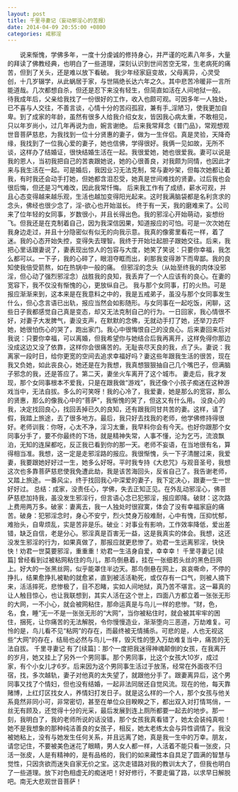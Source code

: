 ```yaml
---
layout: post
title: 千里寻妻记（妄动邪淫心的苦报）
date: 2014-04-09 20:55:00 +0800
categories: 戒邪淫
---
```


　　说来惭愧，学佛多年，一度十分虔诚的修持身心，并严谨的吃素八年多，大量的拜读了佛教经典，也明白了一些道理，深刻认识到世间苦空无常，生老病死的痛苦，但到了关头，还是难以放下看破。 我少年经家庭变故，父母离异，心灵受创，十几岁辍学，从此蜗居于家，与世隔绝长达六年之久。其中悲苦冷暖非一言所能道哉。几次都想自杀，但还是忍下来没有轻生，但简直如活在人间地狱一般。 待我成年后，父亲给我找了一份很好的工作，收入也颇可观。可因多年一人独处，已不喜与人交往，不善言谈，心情十分的苦闷孤寂，兼有手_淫陋习，使我更加自卑。到了成家的年龄，虽然有很多人给我介绍女友，皆因我心病太重，不敢相见，只以年岁尚小，过几年再说为由，婉言谢绝。 后来我常拜念《普门品》，常观想观世音菩萨慈悲，为我找到一位十分贤惠的妻子，做为一生伴侣。真是灵验，天降奇缘，我找到了一位我心爱的妻子，她也信佛，学得很好。我俩一见如故，无所不谈，这样办了结婚证，很快结婚生活在一起。我很爱她，她也很爱我。妻可以说是我的恩人，当初我把自己的苦衷跟她说，她的心很善良，对我颇为同情，也因此才来与我生活在一起。可是婚后，我因业习无法克制，常与妻吵架，但每次她都让着我，有时我还会动手打她，但她都含泪忍受，她真是世间难找的贤妻。过后我也会很后悔，但还是习气难改，因此我常忏悔。 后来我工作有了成绩，薪水可观，并且心态变得越来越乐观，生活也越加变得阳光起来。这时我满脑袋都是名利贪求的念头，佛经也很少念了，淫-欲心也开始滋长。 终于有一天，我的磨难来了。公司来了位年轻的女同事，岁数很小，并且长得出色。我的邪淫心开始萌动，妄想纷飞。但我还是在克制着自己，因为我深信因果，知道报应的可怕。可是一次次她在我身边走过，并且十分隐密似有似无的向我示意。我真的像雾里看花一样，着了迷。我的心态开始失控，变得失去理智。我终于开始壮起胆子跟她交往。后来，我把心里话跟妻说了，妻表现出惊人的包容与大度，她笑了笑说：只要你幸福，我怎么都可以。一下子，我的心碎了，眼泪夺眶而出，刹那我变得渺下而卑鄙。我的良知使我倍受箭熬，如在热锅中一般的痛。 但邪淫的念头（从始至终我的肉体没邪淫，但心动了强烈邪淫念）战胜我的良知，我丢弃了一个人应该有的良心。在妻的宽容下，我不仅没有惭愧的心，更放纵自己。 我与那个女同事，打的火热。可是报应渐渐来到，这本来是在我意料之中的，我是五戒弟子，虽没与那个女同事发生什么，但心念言语已出轨，报应当然会如影随形。与女同事在一起吃饭，闲聊，这些日子我都感觉自己真是变态，却又无法克制自己的行为。一日回家，我心情很不好，对妻子大发脾气，妻没支声，在默默的念佛，无就动手打了她，还举刀去吓她，她很怕伤心的哭了，跑出家门。我心中很悔恨自己的没良心。后来妻回来后对我说：只要你幸福，可以离婚，但我希望你与她结合后我再离开，这样免得你那边没成这边又没了依靠，这样你会很痛苦的。无耻丧尽天良的我，点了头。妻说：我离家一段时日，给你更宽的空间去追求幸福好吗？妻这些年跟我生活的很苦，现在我又负她，如此丧良心，她还是在为我想，我真想狠狠抽自己几个嘴巴子，但满脑子邪念的我，还是答应了。第二天，妻坐火车离开了这个城市。 妻走后，我才发现，那个女同事根本不爱我，只是在跟我做“游戏”，我还像个小孩子痴迷在这种游戏当中，无法自拔。多么的可笑呀！我的心冷了，我爱妻，她是那么的宽容，那么的贤惠，那么的像我心中的“菩萨”，我惭愧的哭了，但这又有什么用。 没良心的我，决定找回良心，找回丢掉已久的良知，还有跟我同甘共苦的妻。这样，请了假，我踏上旅途，去了很多地方。最后，我只好去找我的老师，他学佛修持得很好。老师训我：你呀，心太不净，淫习太重，我早料你会有今天。也好你跟那个女同事分手了，要不你最终的下场，就是精神失常，人事不懂，沦为乞丐，流浪飘泊，无知的连屎都吃，反正我已看到你的那一天。老师不妄语，在当地很有名，算得相当准。我想，这一定是走邪淫路的报应。我很惭愧，头一下子清醒过来，我爱妻，我要跟她好好过一生，她多么好呀。平时我专持《大悲咒》与观音圣号，我想这次也多靠菩萨慈悲使我免遭此劫，我是该苦海回头，反省自己了。我告谢老师，又踏上旅途。一番风尘，终于找回我心中深爱的妻子，我下定决心，跟妻一生一世好好过。 总结：成家，没责任心，学佛，失去正知正见。在外乱动邪淫心，佛菩萨慈悲加持我，虽没发生邪淫行，但言语心念已犯邪淫，报应即降。破财：这次路上费用两万多。破家：妻离去，我一人独处时很寂寞，体会了没有幸福家庭的痛苦。破身：犯邪淫念时，身心不安宁，烈火焚身万般难耐，心中有愧，压抑忧郁，难抬头，自卑烦乱，实是苦非是乐。破业：对事业有影响，工作效率降低，爱出差错，缺乏自信，老是分心。邪淫真是百害无一益，这是我真实的体会。我想，这还没发生邪淫的行为，如果真做了，那报应就更悲惨了。劝君一生远离邪淫，快快快！劝君一世莫要邪淫，重重重！劝君一生洁身自爱，幸幸幸！ 千里寻妻记 [续篇] 曾经看到过被粘网粘住的鸟儿，那鸟倒悬着，挂在一张细若头丝的黑色巨网上。好大的一张黑丝网，似乎能罩住半边天。那鸟倒悬在网上，哀哀嘶命，不停的挣扎，结果愈挣扎被勒的就愈紧，直到被活活勒死，或仅存有一口气，则被人摘下来，活活摔死，悲惨极了，目不忍睹，实如人间地狱，真乃苦不堪言。这一幕真的让人触目惊心，也让我联想到，其实人活在这个世上，四面八方都立着一张张无形的大网，一不小心，就会被网粘住，那命运真是与鸟儿一样的悲惨。“财，色，名，食，睡”无一不是一张张无形的“大网”，当你被粘住时，就会被其牢牢的困住，捆死，让你痛苦的无法解脱，令你慢慢造业，渐渐堕向三恶道，万劫难复。可怜的是，鸟儿看不见“粘网”的存在，而最终被无情捕杀。可悲的是，人也无视这些“大网”的存在，结局也必然与鸟儿一样，毁灭性的堕入万劫难复当中，痛苦的无法自拔。 千里寻妻记 有了[续篇]：那个一度把我迷得神魂颠倒的女孩，在我离开的岁月，她又挂上了另外一个男同事。那个男同事，比这个女孩大10岁，成过家，有个小女儿才6岁。后来因为这个男同事生活过于放荡，经常在外面夜不归宿，找，多次越轨，妻子对他真的太失望了，就跟他分手了。跟妻离异后，这个男同事又找了个情妇，但也没有结婚，一起非法同居还自觉风流。现在的他，每天靠赌博，上红灯区找女人，养情妇打发日子。就是这么样的一个人，那个女孩与他关系竟然非同小可，非常密切，甚至在单位众目睽睽之下，都出双入对打情骂俏，一丝无有顾及，还觉得十分的光采，最后发展到连上厕所都要一起去的地步。那一刻，我明白了，我的老师所说的话没错，那个女孩我真看错了，她太会装纯真啦！她不是我想象的那种纯洁善良的女孩子，相反，她太老练太会与异性调情了。我没被她粘上，没有与她发生任何关系，并且远离了她，真是我一生中的万幸。朋友，请您记住，不要被美色迷花了眼睛，男人女人都一样，人活着不能只看一张皮，只活一张皮，人是有精神的，是有品格的，我们的如来藏性本自具足了圆满的智慧与觉性，只因贪欲而迷失自家无价之宝。这次走错路对我的教训太大了，但我也明白了一些道理。放下对色相虚无的痴迷吧！好好修行，不要走偏了路，以求早日解脱吧。南无大悲观世音菩萨！